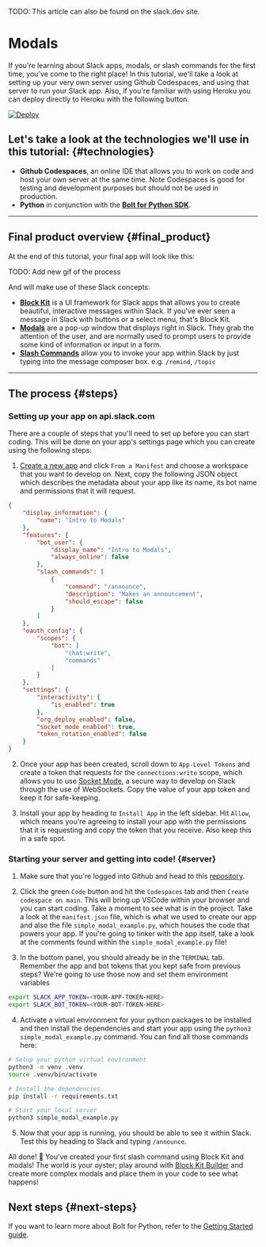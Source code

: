 TODO: This article can also be found on the slack.dev site.

# Modals

If you're learning about Slack apps, modals, or slash commands for the first time, you've come to the right place! In this tutorial, we'll take a look at setting up your very own server using Github Codespaces, and using that server to run your Slack app. Also, if you're familiar with using Heroku you can deploy directly to Heroku with the following button.

[![Deploy](https://www.herokucdn.com/deploy/button.svg)](https://www.heroku.com/deploy?template=https://github.com/wongjas/modal-example)

## Let's take a look at the technologies we'll use in this tutorial: {#technologies}

* **Github Codespaces**, an online IDE that allows you to work on code and host your own server at the same time. Note Codespaces is good for testing and development purposes but should not be used in production.
* **Python** in conjunction with the [**Bolt for Python SDK**](https://github.com/SlackAPI/bolt-python).

---

## Final product overview {#final_product}
At the end of this tutorial, your final app will look like this:

TODO: Add new gif of the process

And will make use of these Slack concepts:
* [**Block Kit**](https://docs.slack.dev/block-kit/) is a UI framework for Slack apps that allows you to create beautiful, interactive messages within Slack. If you've ever seen a message in Slack with buttons or a select menu, that's Block Kit.
* [**Modals**](https://docs.slack.dev/surfaces/modals) are a pop-up window that displays right in Slack. They grab the attention of the user, and are normally used to prompt users to provide some kind of information or input in a form.
* [**Slash Commands**](https://docs.slack.dev/interactivity/implementing-slash-commands) allow you to invoke your app within Slack by just typing into the message composer box. e.g. `/remind`, `/topic` 

---

## The process {#steps}

### Setting up your app on api.slack.com
There are a couple of steps that you'll need to set up before you can start coding. This will be done on your app's settings page which you can create using the following steps:

1. [Create a new app](https://api.slack.com/apps/new) and click `From a Manifest` and choose a workspace that you want to develop on.  Next, copy the following JSON object which describes the metadata about your app like its name, its bot name and permissions that it will request.

```json
{
    "display_information": {
        "name": "Intro to Modals"
    },
    "features": {
        "bot_user": {
            "display_name": "Intro to Modals",
            "always_online": false
        },
        "slash_commands": [
            {
                "command": "/announce",
                "description": "Makes an announcement",
                "should_escape": false
            }
        ]
    },
    "oauth_config": {
        "scopes": {
            "bot": [
                "chat:write",
                "commands"
            ]
        }
    },
    "settings": {
        "interactivity": {
            "is_enabled": true
        },
        "org_deploy_enabled": false,
        "socket_mode_enabled": true,
        "token_rotation_enabled": false
    }
}
```

2. Once your app has been created, scroll down to `App-Level Tokens` and create a token that requests for the `connections:write` scope, which allows you to use [Socket Mode](https://docs.slack.dev/apis/events-api/using-socket-mode), a secure way to develop on Slack through the use of WebSockets. Copy the value of your app token and keep it for safe-keeping.

3. Install your app by heading to `Install App` in the left sidebar. Hit `Allow`, which means you're agreeing to install your app with the permissions that it is requesting and copy the token that you receive.  Also keep this in a safe spot.

### Starting your server and getting into code! {#server}

1. Make sure that you're logged into Github and head to this [repository](https://github.com/wongjas/modal-example).

2. Click the green `Code` button and hit the `Codespaces` tab and then `Create codespace on main`.  This will bring up VSCode within your browser and you can start coding.  Take a moment to see what is in the project.  Take a look at the `manifest.json` file, which is what we used to create our app and also the file `simple_modal_example.py`, which houses the code that powers your app. If you're going to tinker with the app itself, take a look at the comments found within the `simple_modal_example.py` file!

3. In the bottom panel, you should already be in the `TERMINAL` tab.  Remember the app and bot tokens that you kept safe from previous steps? We're going to use those now and set them environment variables

```bash
export SLACK_APP_TOKEN=<YOUR-APP-TOKEN-HERE>
export SLACK_BOT_TOKEN=<YOUR-BOT-TOKEN-HERE>
```

4. Activate a virtual environment for your python packages to be installed and then install the dependencies and start your app using the `python3 simple_modal_example.py` command.  You can find all those commands here:

```bash
# Setup your python virtual environment
python3 -m venv .venv
source .venv/bin/activate

# Install the dependencies
pip install -r requirements.txt

# Start your local server
python3 simple_modal_example.py
```

5. Now that your app is running, you should be able to see it within Slack.  Test this by heading to Slack and typing `/announce`.

All done! 🎉 You've created your first slash command using Block Kit and modals! The world is your oyster; play around with [Block Kit Builder](https://app.slack.com/block-kit-builder) and create more complex modals and place them in your code to see what happens!

## Next steps {#next-steps}

If you want to learn more about Bolt for Python, refer to the [Getting Started guide](https://tools.slack.dev/bolt-python/getting-started).